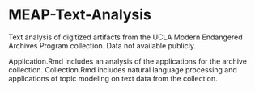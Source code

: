 # MEAP-Text-Analysis

Text analysis of digitized artifacts from the UCLA Modern Endangered Archives Program collection. Data not available publicly.

Application.Rmd includes an analysis of the applications for the archive collection. Collection.Rmd includes natural language processing and applications of topic modeling on text data from the collection.
